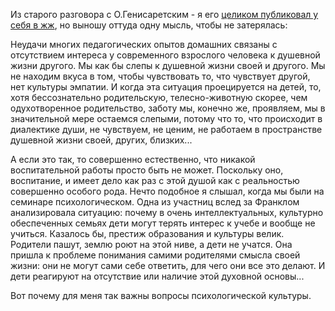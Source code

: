Из старого разговора с О.Генисаретским - я его [целиком публиковал у себя в жж](https://gignomai.livejournal.com/535396.html), но выношу оттуда одну мысль, чтобы не затерялась:

Неудачи многих педагогических опытов домашних связаны с отсутствием интереса у современного взрослого человека к душевной жизни другого. Мы как бы слепы к душевной жизни своей и другого. Мы не находим вкуса в том, чтобы чувствовать то, что чувствует другой, нет культуры эмпатии. И когда эта ситуация проецируется на детей, то, хотя бессознательно родительскую, телесно-животную скорее, чем одухотворенное родительство, заботу мы, конечно же, проявляем, мы в значительной мере остаемся слепыми, потому что то, что происходит в диалектике души, не чувствуем, не ценим, не работаем в пространстве душевной жизни своей, других, близких...

А если это так, то совершенно естественно, что никакой воспитательной работы просто быть не может. Поскольку оно, воспитание, и имеет дело как раз с этой душой как с реальностью совершенно особого рода. Нечто подобное я слышал, когда мы были на семинаре психологическом. Одна из участниц вслед за Франклом анализировала ситуацию: почему в очень интеллектуальных, культурно обеспеченных семьях дети могут терять интерес к учебе и вообще не учиться. Казалось бы, престиж образования и культуры велик. Родители пашут, землю роют на этой ниве, а дети не учатся. Она пришла к проблеме понимания самими родителями смысла своей жизни: они не могут сами себе ответить, для чего они все это делают. И дети реагируют на отсутствие или наличие этой духовной основы...

Вот почему для меня так важны вопросы психологической культуры.